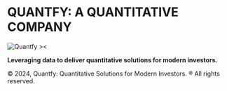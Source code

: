 # QUANTFY: A QUANTITATIVE COMPANY

![Quantfy ><](https://github.com/quant-fy/.github/tree/main/statics/quantfy-icon.png)

**Leveraging data to deliver quantitative solutions for modern investors.**

© 2024, Quantfy: Quantitative Solutions for Modern Investors. ® All rights reserved.